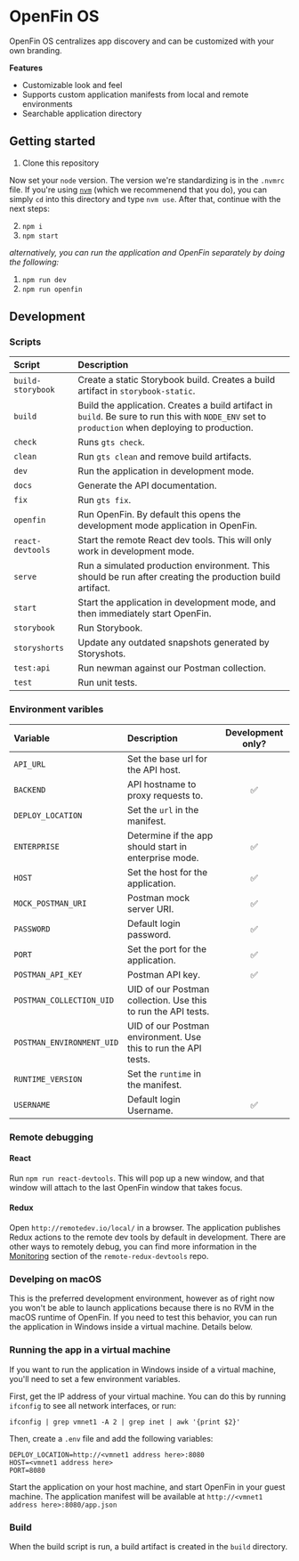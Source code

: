 # OpenFin OS

OpenFin OS centralizes app discovery and can be customized with your own branding.

**Features**

* Customizable look and feel
* Supports custom application manifests from local and remote environments
* Searchable application directory

## Getting started

1. Clone this repository

Now set your `node` version. The version we're standardizing is in the `.nvmrc` file. If you're using [`nvm`](https://github.com/creationix/nvm) (which we recommenend that you do), you can simply `cd` into this directory and type `nvm use`. After that, continue with the next steps:

2. `npm i`
3. `npm start`

_alternatively, you can run the application and OpenFin separately by doing the following:_

1. `npm run dev`
2. `npm run openfin`

## Development

### Scripts

| Script | Description |
| :--- | :--- |
| `build-storybook` | Create a static Storybook build. Creates a build artifact in `storybook-static`. |
| `build` | Build the application. Creates a build artifact in `build`. Be sure to run this with `NODE_ENV` set to `production` when deploying to production. |
| `check` | Runs `gts check`. |
| `clean` | Run `gts clean` and remove build artifacts. |
| `dev` | Run the application in development mode. |
| `docs` | Generate the API documentation. |
| `fix` | Run `gts fix`. |
| `openfin` | Run OpenFin. By default this opens the development mode application in OpenFin. |
| `react-devtools` | Start the remote React dev tools. This will only work in development mode. |
| `serve` | Run a simulated production environment. This should be run after creating the production build artifact. |
| `start` | Start the application in development mode, and then immediately start OpenFin. |
| `storybook` | Run Storybook. |
| `storyshorts` | Update any outdated snapshots generated by Storyshots. |
| `test:api` | Run newman against our Postman collection. |
| `test` | Run unit tests. |

### Environment varibles

| Variable | Description | Development only? |
| :--- | :--- | :---: |
| `API_URL` | Set the base url for the API host. | |
| `BACKEND` | API hostname to proxy requests to. | ✅ |
| `DEPLOY_LOCATION` | Set the `url` in the manifest. | |
| `ENTERPRISE` | Determine if the app should start in enterprise mode. | ✅ |
| `HOST` | Set the host for the application. | ✅ |
| `MOCK_POSTMAN_URI` | Postman mock server URI. | ✅ |
| `PASSWORD` | Default login password. | ✅ |
| `PORT` | Set the port for the application. | ✅ |
| `POSTMAN_API_KEY` | Postman API key. | ✅ |
| `POSTMAN_COLLECTION_UID` | UID of our Postman collection. Use this to run the API tests. | |
| `POSTMAN_ENVIRONMENT_UID` | UID of our Postman environment. Use this to run the API tests. | |
| `RUNTIME_VERSION` | Set the `runtime` in the manifest. | |
| `USERNAME` | Default login Username. | ✅ |

### Remote debugging

#### React

Run `npm run react-devtools`. This will pop up a new window, and that window will attach to the last OpenFin window that takes focus.

#### Redux

Open `http://remotedev.io/local/` in a browser. The application publishes Redux actions to the remote dev tools by default in development. There are other ways to remotely debug, you can find more information in the [Monitoring](https://github.com/zalmoxisus/remote-redux-devtools#monitoring) section of the `remote-redux-devtools` repo.

### Develping on macOS

This is the preferred development environment, however as of right now you won't be able to launch applications because there is no RVM in the macOS runtime of OpenFin. If you need to test this behavior, you can run the application in Windows inside a virtual machine. Details below.

### Running the app in a virtual machine

If you want to run the application in Windows inside of a virtual machine, you'll need to set a few environment variables.

First, get the IP address of your virtual machine. You can do this by running `ifconfig` to see all network interfaces, or run:

`ifconfig | grep vmnet1 -A 2 | grep inet | awk '{print $2}'`

Then, create a `.env` file and add the following variables:

```
DEPLOY_LOCATION=http://<vmnet1 address here>:8080
HOST=<vmnet1 address here>
PORT=8080
```

Start the application on your host machine, and start OpenFin in your guest machine. The application manifest will be available at `http://<vmnet1 address here>:8080/app.json`

### Build

When the build script is run, a build artifact is created in the `build` directory.
